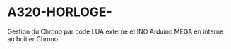 # A320-HORLOGE-
Gestion du Chrono par code LUA externe et INO Arduino MEGA en interne au boitier Chrono
